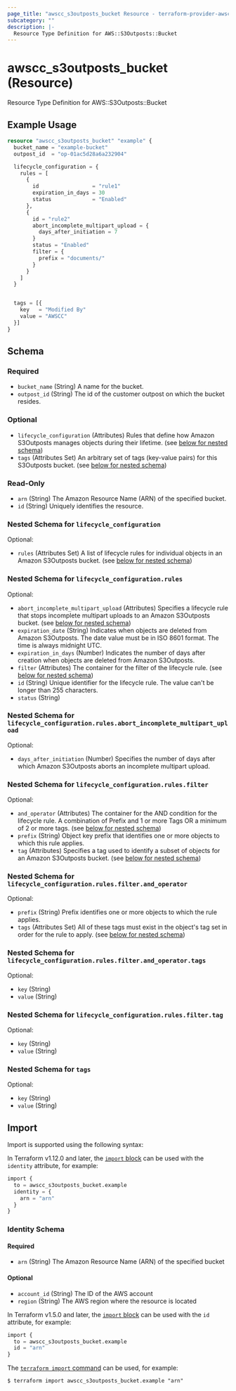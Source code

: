 ```yaml
---
page_title: "awscc_s3outposts_bucket Resource - terraform-provider-awscc"
subcategory: ""
description: |-
  Resource Type Definition for AWS::S3Outposts::Bucket
---
```


# awscc_s3outposts_bucket (Resource)

Resource Type Definition for AWS::S3Outposts::Bucket

## Example Usage

```terraform
resource "awscc_s3outposts_bucket" "example" {
  bucket_name = "example-bucket"
  outpost_id  = "op-01ac5d28a6a232904"

  lifecycle_configuration = {
    rules = [
      {
        id                 = "rule1"
        expiration_in_days = 30
        status             = "Enabled"
      },
      {
        id = "rule2"
        abort_incomplete_multipart_upload = {
          days_after_initiation = 7
        }
        status = "Enabled"
        filter = {
          prefix = "documents/"
        }
      }
    ]
  }


  tags = [{
    key   = "Modified By"
    value = "AWSCC"
  }]
}
```

<!-- schema generated by tfplugindocs -->
## Schema

### Required

- `bucket_name` (String) A name for the bucket.
- `outpost_id` (String) The id of the customer outpost on which the bucket resides.

### Optional

- `lifecycle_configuration` (Attributes) Rules that define how Amazon S3Outposts manages objects during their lifetime. (see [below for nested schema](#nestedatt--lifecycle_configuration))
- `tags` (Attributes Set) An arbitrary set of tags (key-value pairs) for this S3Outposts bucket. (see [below for nested schema](#nestedatt--tags))

### Read-Only

- `arn` (String) The Amazon Resource Name (ARN) of the specified bucket.
- `id` (String) Uniquely identifies the resource.

<a id="nestedatt--lifecycle_configuration"></a>
### Nested Schema for `lifecycle_configuration`

Optional:

- `rules` (Attributes Set) A list of lifecycle rules for individual objects in an Amazon S3Outposts bucket. (see [below for nested schema](#nestedatt--lifecycle_configuration--rules))

<a id="nestedatt--lifecycle_configuration--rules"></a>
### Nested Schema for `lifecycle_configuration.rules`

Optional:

- `abort_incomplete_multipart_upload` (Attributes) Specifies a lifecycle rule that stops incomplete multipart uploads to an Amazon S3Outposts bucket. (see [below for nested schema](#nestedatt--lifecycle_configuration--rules--abort_incomplete_multipart_upload))
- `expiration_date` (String) Indicates when objects are deleted from Amazon S3Outposts. The date value must be in ISO 8601 format. The time is always midnight UTC.
- `expiration_in_days` (Number) Indicates the number of days after creation when objects are deleted from Amazon S3Outposts.
- `filter` (Attributes) The container for the filter of the lifecycle rule. (see [below for nested schema](#nestedatt--lifecycle_configuration--rules--filter))
- `id` (String) Unique identifier for the lifecycle rule. The value can't be longer than 255 characters.
- `status` (String)

<a id="nestedatt--lifecycle_configuration--rules--abort_incomplete_multipart_upload"></a>
### Nested Schema for `lifecycle_configuration.rules.abort_incomplete_multipart_upload`

Optional:

- `days_after_initiation` (Number) Specifies the number of days after which Amazon S3Outposts aborts an incomplete multipart upload.


<a id="nestedatt--lifecycle_configuration--rules--filter"></a>
### Nested Schema for `lifecycle_configuration.rules.filter`

Optional:

- `and_operator` (Attributes) The container for the AND condition for the lifecycle rule. A combination of Prefix and 1 or more Tags OR a minimum of 2 or more tags. (see [below for nested schema](#nestedatt--lifecycle_configuration--rules--filter--and_operator))
- `prefix` (String) Object key prefix that identifies one or more objects to which this rule applies.
- `tag` (Attributes) Specifies a tag used to identify a subset of objects for an Amazon S3Outposts bucket. (see [below for nested schema](#nestedatt--lifecycle_configuration--rules--filter--tag))

<a id="nestedatt--lifecycle_configuration--rules--filter--and_operator"></a>
### Nested Schema for `lifecycle_configuration.rules.filter.and_operator`

Optional:

- `prefix` (String) Prefix identifies one or more objects to which the rule applies.
- `tags` (Attributes Set) All of these tags must exist in the object's tag set in order for the rule to apply. (see [below for nested schema](#nestedatt--lifecycle_configuration--rules--filter--and_operator--tags))

<a id="nestedatt--lifecycle_configuration--rules--filter--and_operator--tags"></a>
### Nested Schema for `lifecycle_configuration.rules.filter.and_operator.tags`

Optional:

- `key` (String)
- `value` (String)



<a id="nestedatt--lifecycle_configuration--rules--filter--tag"></a>
### Nested Schema for `lifecycle_configuration.rules.filter.tag`

Optional:

- `key` (String)
- `value` (String)





<a id="nestedatt--tags"></a>
### Nested Schema for `tags`

Optional:

- `key` (String)
- `value` (String)

## Import

Import is supported using the following syntax:

In Terraform v1.12.0 and later, the [`import` block](https://developer.hashicorp.com/terraform/language/import) can be used with the `identity` attribute, for example:

```terraform
import {
  to = awscc_s3outposts_bucket.example
  identity = {
    arn = "arn"
  }
}
```

<!-- schema generated by tfplugindocs -->
### Identity Schema

#### Required

- `arn` (String) The Amazon Resource Name (ARN) of the specified bucket

#### Optional

- `account_id` (String) The ID of the AWS account
- `region` (String) The AWS region where the resource is located

In Terraform v1.5.0 and later, the [`import` block](https://developer.hashicorp.com/terraform/language/import) can be used with the `id` attribute, for example:

```terraform
import {
  to = awscc_s3outposts_bucket.example
  id = "arn"
}
```

The [`terraform import` command](https://developer.hashicorp.com/terraform/cli/commands/import) can be used, for example:

```shell
$ terraform import awscc_s3outposts_bucket.example "arn"
```
